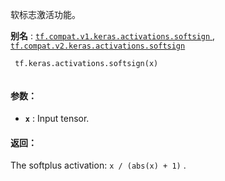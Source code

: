 软标志激活功能。

**别名** : [ `tf.compat.v1.keras.activations.softsign` ](/api_docs/python/tf/keras/activations/softsign), [ `tf.compat.v2.keras.activations.softsign` ](/api_docs/python/tf/keras/activations/softsign)

```
 tf.keras.activations.softsign(x)
 
```

#### 参数：
- **`x`** : Input tensor.


#### 返回：
The softplus activation:  `x / (abs(x) + 1)` .

